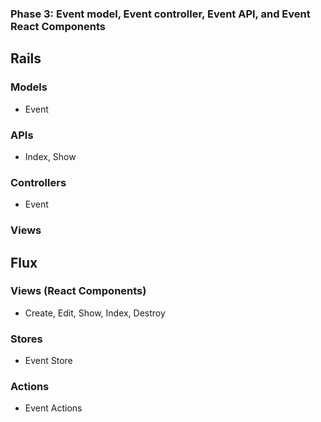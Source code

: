 ### Phase 3: Event model, Event controller, Event API, and Event React Components
## Rails
### Models
* Event

### APIs
* Index, Show


### Controllers
* Event

### Views

## Flux
### Views (React Components)
* Create, Edit, Show, Index, Destroy

### Stores
* Event Store


### Actions
* Event Actions
